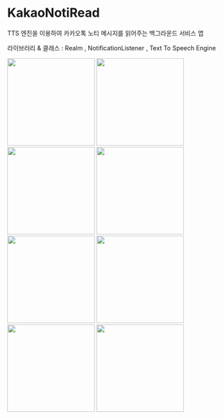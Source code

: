 # KakaoNotiRead

TTS 엔진을 이용하여 카카오톡 노티 메시지를 읽어주는 백그라운드 서비스 앱

라이브러리 & 클래스 : Realm , NotificationListener , Text To Speech Engine


<div>
  <img width ="200" src="https://user-images.githubusercontent.com/28755528/61182594-c26d4600-a670-11e9-84f8-a732224c2039.jpg">
  <img width ="200" src="https://user-images.githubusercontent.com/28755528/61182613-f6e10200-a670-11e9-8bac-3363fb6917d3.jpg">
  <img width ="200" src="https://user-images.githubusercontent.com/28755528/61182632-1b3cde80-a671-11e9-8f55-22f38b5f8891.jpg">
  <img width ="200" src="https://user-images.githubusercontent.com/28755528/61182637-2db71800-a671-11e9-8f80-c4abc67b69c0.jpg">
  <img width ="200" src="https://user-images.githubusercontent.com/28755528/61182644-34de2600-a671-11e9-9dfe-f844763689f7.jpg">
  <img width ="200" src="https://user-images.githubusercontent.com/28755528/61182646-3f002480-a671-11e9-82a0-f2bb8b1f724f.jpg">
  <img width ="200" src="https://user-images.githubusercontent.com/28755528/61182649-46273280-a671-11e9-9fea-4210c7a9e0a2.jpg">
  <img width ="200" src="https://user-images.githubusercontent.com/28755528/61182652-4de6d700-a671-11e9-83e8-2469b98322e4.jpg">
</div>
